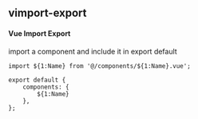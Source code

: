 ## vimport-export
#### Vue Import Export
import a component and include it in export default
```
import ${1:Name} from '@/components/${1:Name}.vue';

export default {
	components: {
		${1:Name}
	},
};
```